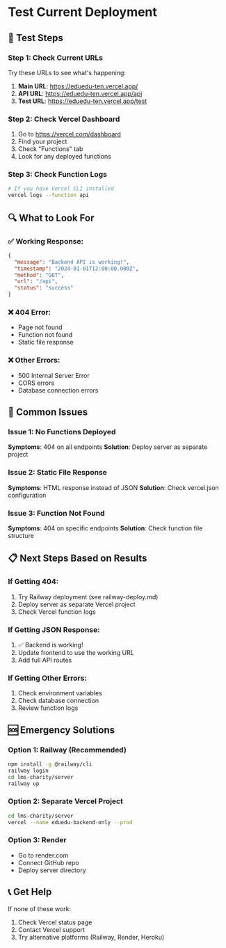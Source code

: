 # Test Current Deployment

## 🧪 Test Steps

### Step 1: Check Current URLs
Try these URLs to see what's happening:

1. **Main URL**: https://eduedu-ten.vercel.app/
2. **API URL**: https://eduedu-ten.vercel.app/api
3. **Test URL**: https://eduedu-ten.vercel.app/test

### Step 2: Check Vercel Dashboard
1. Go to https://vercel.com/dashboard
2. Find your project
3. Check "Functions" tab
4. Look for any deployed functions

### Step 3: Check Function Logs
```bash
# If you have Vercel CLI installed
vercel logs --function api
```

## 🔍 What to Look For

### ✅ Working Response:
```json
{
  "message": "Backend API is working!",
  "timestamp": "2024-01-01T12:00:00.000Z",
  "method": "GET",
  "url": "/api",
  "status": "success"
}
```

### ❌ 404 Error:
- Page not found
- Function not found
- Static file response

### ❌ Other Errors:
- 500 Internal Server Error
- CORS errors
- Database connection errors

## 🚨 Common Issues

### Issue 1: No Functions Deployed
**Symptoms**: 404 on all endpoints
**Solution**: Deploy server as separate project

### Issue 2: Static File Response
**Symptoms**: HTML response instead of JSON
**Solution**: Check vercel.json configuration

### Issue 3: Function Not Found
**Symptoms**: 404 on specific endpoints
**Solution**: Check function file structure

## 📋 Next Steps Based on Results

### If Getting 404:
1. Try Railway deployment (see railway-deploy.md)
2. Deploy server as separate Vercel project
3. Check Vercel function logs

### If Getting JSON Response:
1. ✅ Backend is working!
2. Update frontend to use the working URL
3. Add full API routes

### If Getting Other Errors:
1. Check environment variables
2. Check database connection
3. Review function logs

## 🆘 Emergency Solutions

### Option 1: Railway (Recommended)
```bash
npm install -g @railway/cli
railway login
cd lms-charity/server
railway up
```

### Option 2: Separate Vercel Project
```bash
cd lms-charity/server
vercel --name eduedu-backend-only --prod
```

### Option 3: Render
- Go to render.com
- Connect GitHub repo
- Deploy server directory

## 📞 Get Help

If none of these work:
1. Check Vercel status page
2. Contact Vercel support
3. Try alternative platforms (Railway, Render, Heroku) 